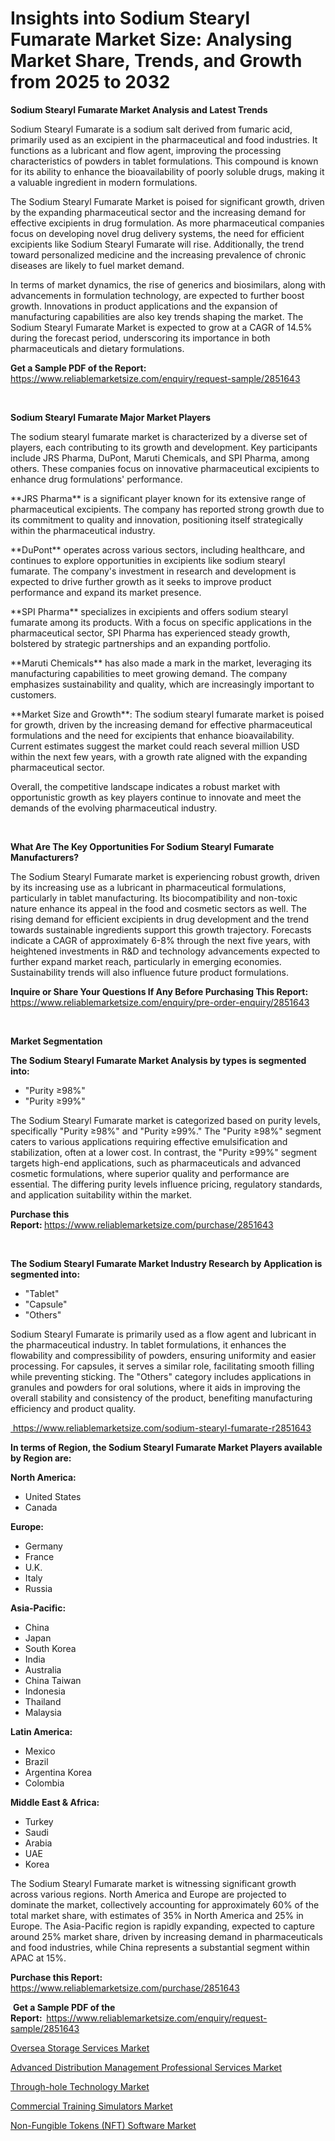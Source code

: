 <p><h1>Insights into Sodium Stearyl Fumarate Market Size: Analysing Market Share, Trends, and Growth from 2025 to 2032</h1></p><p><strong>Sodium Stearyl Fumarate Market Analysis and Latest Trends</strong></p>
<p><p>Sodium Stearyl Fumarate is a sodium salt derived from fumaric acid, primarily used as an excipient in the pharmaceutical and food industries. It functions as a lubricant and flow agent, improving the processing characteristics of powders in tablet formulations. This compound is known for its ability to enhance the bioavailability of poorly soluble drugs, making it a valuable ingredient in modern formulations.</p><p>The Sodium Stearyl Fumarate Market is poised for significant growth, driven by the expanding pharmaceutical sector and the increasing demand for effective excipients in drug formulation. As more pharmaceutical companies focus on developing novel drug delivery systems, the need for efficient excipients like Sodium Stearyl Fumarate will rise. Additionally, the trend toward personalized medicine and the increasing prevalence of chronic diseases are likely to fuel market demand.</p><p>In terms of market dynamics, the rise of generics and biosimilars, along with advancements in formulation technology, are expected to further boost growth. Innovations in product applications and the expansion of manufacturing capabilities are also key trends shaping the market. The Sodium Stearyl Fumarate Market is expected to grow at a CAGR of 14.5% during the forecast period, underscoring its importance in both pharmaceuticals and dietary formulations.</p></p>
<p><strong>Get a Sample PDF of the Report:&nbsp;</strong> <a href="https://www.reliablemarketsize.com/enquiry/request-sample/2851643?utm_campaign=2041&utm_medium=2&utm_source=Github&utm_content=ia&utm_term=11032025&utm_id=sodium-stearyl-fumarate">https://www.reliablemarketsize.com/enquiry/request-sample/2851643</a></p>
<p>&nbsp;</p>
<p><strong>Sodium Stearyl Fumarate Major Market Players</strong></p>
<p><p>The sodium stearyl fumarate market is characterized by a diverse set of players, each contributing to its growth and development. Key participants include JRS Pharma, DuPont, Maruti Chemicals, and SPI Pharma, among others. These companies focus on innovative pharmaceutical excipients to enhance drug formulations' performance.</p><p>**JRS Pharma** is a significant player known for its extensive range of pharmaceutical excipients. The company has reported strong growth due to its commitment to quality and innovation, positioning itself strategically within the pharmaceutical industry.</p><p>**DuPont** operates across various sectors, including healthcare, and continues to explore opportunities in excipients like sodium stearyl fumarate. The company's investment in research and development is expected to drive further growth as it seeks to improve product performance and expand its market presence.</p><p>**SPI Pharma** specializes in excipients and offers sodium stearyl fumarate among its products. With a focus on specific applications in the pharmaceutical sector, SPI Pharma has experienced steady growth, bolstered by strategic partnerships and an expanding portfolio.</p><p>**Maruti Chemicals** has also made a mark in the market, leveraging its manufacturing capabilities to meet growing demand. The company emphasizes sustainability and quality, which are increasingly important to customers.</p><p>**Market Size and Growth**: The sodium stearyl fumarate market is poised for growth, driven by the increasing demand for effective pharmaceutical formulations and the need for excipients that enhance bioavailability. Current estimates suggest the market could reach several million USD within the next few years, with a growth rate aligned with the expanding pharmaceutical sector.</p><p>Overall, the competitive landscape indicates a robust market with opportunistic growth as key players continue to innovate and meet the demands of the evolving pharmaceutical industry.</p></p>
<p>&nbsp;</p>
<p><strong>What Are The Key Opportunities For Sodium Stearyl Fumarate Manufacturers?</strong></p>
<p><p>The Sodium Stearyl Fumarate market is experiencing robust growth, driven by its increasing use as a lubricant in pharmaceutical formulations, particularly in tablet manufacturing. Its biocompatibility and non-toxic nature enhance its appeal in the food and cosmetic sectors as well. The rising demand for efficient excipients in drug development and the trend towards sustainable ingredients support this growth trajectory. Forecasts indicate a CAGR of approximately 6-8% through the next five years, with heightened investments in R&D and technology advancements expected to further expand market reach, particularly in emerging economies. Sustainability trends will also influence future product formulations.</p></p>
<p><strong>Inquire or Share Your Questions If Any Before Purchasing This Report:</strong> <a href="https://www.reliablemarketsize.com/enquiry/pre-order-enquiry/2851643?utm_campaign=2041&utm_medium=2&utm_source=Github&utm_content=ia&utm_term=11032025&utm_id=sodium-stearyl-fumarate">https://www.reliablemarketsize.com/enquiry/pre-order-enquiry/2851643</a></p>
<p>&nbsp;</p>
<p><strong>Market Segmentation</strong></p>
<p><strong>The Sodium Stearyl Fumarate Market Analysis by types is segmented into:</strong></p>
<p><ul><li>"Purity ≥98%"</li><li>"Purity ≥99%"</li></ul></p>
<p><p>The Sodium Stearyl Fumarate market is categorized based on purity levels, specifically "Purity ≥98%" and "Purity ≥99%." The "Purity ≥98%" segment caters to various applications requiring effective emulsification and stabilization, often at a lower cost. In contrast, the "Purity ≥99%" segment targets high-end applications, such as pharmaceuticals and advanced cosmetic formulations, where superior quality and performance are essential. The differing purity levels influence pricing, regulatory standards, and application suitability within the market.</p></p>
<p><strong>Purchase this Report:&nbsp;</strong><a href="https://www.reliablemarketsize.com/purchase/2851643?utm_campaign=2041&utm_medium=2&utm_source=Github&utm_content=ia&utm_term=11032025&utm_id=sodium-stearyl-fumarate">https://www.reliablemarketsize.com/purchase/2851643</a></p>
<p>&nbsp;</p>
<p><strong>The Sodium Stearyl Fumarate Market Industry Research by Application is segmented into:</strong></p>
<p><ul><li>"Tablet"</li><li>"Capsule"</li><li>"Others"</li></ul></p>
<p><p>Sodium Stearyl Fumarate is primarily used as a flow agent and lubricant in the pharmaceutical industry. In tablet formulations, it enhances the flowability and compressibility of powders, ensuring uniformity and easier processing. For capsules, it serves a similar role, facilitating smooth filling while preventing sticking. The "Others" category includes applications in granules and powders for oral solutions, where it aids in improving the overall stability and consistency of the product, benefiting manufacturing efficiency and product quality.</p></p>
<p><a href="https://www.reliablemarketsize.com/sodium-stearyl-fumarate-r2851643?utm_campaign=2041&utm_medium=2&utm_source=Github&utm_content=ia&utm_term=11032025&utm_id=sodium-stearyl-fumarate">&nbsp;https://www.reliablemarketsize.com/sodium-stearyl-fumarate-r2851643</a></p>
<p><strong>In terms of Region, the Sodium Stearyl Fumarate Market Players available by Region are:</strong></p>
<p>
    <p> <strong> North America: </strong>
        <ul>
            <li>United States</li>
            <li>Canada</li>
        </ul>
        </p> 
    <p> <strong> Europe: </strong>
        <ul>
            <li>Germany</li>
            <li>France</li>
            <li>U.K.</li>
            <li>Italy</li>
            <li>Russia</li>
        </ul>
        </p> 
    <p> <strong> Asia-Pacific: </strong>
        <ul>
            <li>China</li>
            <li>Japan</li>
            <li>South Korea</li>
            <li>India</li>
            <li>Australia</li>
            <li>China Taiwan</li>
            <li>Indonesia</li>
            <li>Thailand</li>
            <li>Malaysia</li>
        </ul>
        </p> 
    <p> <strong> Latin America: </strong>
        <ul>
            <li>Mexico</li>
            <li>Brazil</li>
            <li>Argentina Korea</li>
            <li>Colombia</li>
        </ul>
        </p> 
    <p> <strong> Middle East & Africa: </strong>
        <ul>
            <li>Turkey</li>
            <li>Saudi</li>
            <li>Arabia</li>
            <li>UAE</li>
            <li>Korea</li>
        </ul>
    </p>
    </p>
<p><p>The Sodium Stearyl Fumarate market is witnessing significant growth across various regions. North America and Europe are projected to dominate the market, collectively accounting for approximately 60% of the total market share, with estimates of 35% in North America and 25% in Europe. The Asia-Pacific region is rapidly expanding, expected to capture around 25% market share, driven by increasing demand in pharmaceuticals and food industries, while China represents a substantial segment within APAC at 15%.</p></p>
<p><strong>Purchase this Report: </strong><a href="https://www.reliablemarketsize.com/purchase/2851643?utm_campaign=2041&utm_medium=2&utm_source=Github&utm_content=ia&utm_term=11032025&utm_id=sodium-stearyl-fumarate">https://www.reliablemarketsize.com/purchase/2851643</a></p>
<p>&nbsp;<strong>Get a Sample PDF of the Report:&nbsp;&nbsp;</strong><a href="https://www.reliablemarketsize.com/enquiry/request-sample/2851643?utm_campaign=2041&utm_medium=2&utm_source=Github&utm_content=ia&utm_term=11032025&utm_id=sodium-stearyl-fumarate">https://www.reliablemarketsize.com/enquiry/request-sample/2851643</a></p>
<p><strong></strong></p>
<p><p><a href="https://github.com/altafvaraswj/Market-Research-Report-List-1/blob/main/oversea-storage-services-market.md?utm_campaign=2041&utm_medium=2&utm_source=Github&utm_content=ia&utm_term=11032025&utm_id=sodium-stearyl-fumarate">Oversea Storage Services Market</a></p><p><a href="https://github.com/sgroitrieu7f/Market-Research-Report-List-1/blob/main/advanced-distribution-management-professional-services-market.md?utm_campaign=2041&utm_medium=2&utm_source=Github&utm_content=ia&utm_term=11032025&utm_id=sodium-stearyl-fumarate">Advanced Distribution Management Professional Services Market</a></p><p><a href="https://github.com/zhininzacher/Market-Research-Report-List-1/blob/main/through-hole-technology-market.md?utm_campaign=2041&utm_medium=2&utm_source=Github&utm_content=ia&utm_term=11032025&utm_id=sodium-stearyl-fumarate">Through-hole Technology Market</a></p><p><a href="https://github.com/roehrtizonov/Market-Research-Report-List-1/blob/main/commercial-training-simulators-market.md?utm_campaign=2041&utm_medium=2&utm_source=Github&utm_content=ia&utm_term=11032025&utm_id=sodium-stearyl-fumarate">Commercial Training Simulators Market</a></p><p><a href="https://github.com/paullsiskec4/Market-Research-Report-List-1/blob/main/non-fungible-tokens-nft-software-market.md?utm_campaign=2041&utm_medium=2&utm_source=Github&utm_content=ia&utm_term=11032025&utm_id=sodium-stearyl-fumarate">Non-Fungible Tokens (NFT) Software Market</a></p></p>
